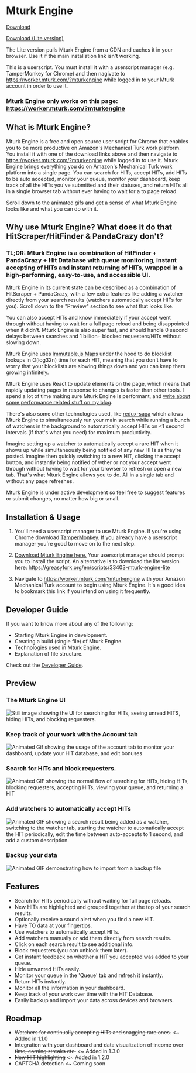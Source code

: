 # Mturk Engine

[Download](https://raw.githubusercontent.com/Anveio/mturk-engine/master/build/mturk-engine.latest.user.js)

[Download (Lite version)](https://greasyfork.org/en/scripts/33403-mturk-engine-lite)

The Lite version pulls Mturk Engine from a CDN and caches it in your browser. Use it if the main installation link isn't working.

This is a userscript. You must install it with a userscript manager (e.g. TamperMonkey for Chrome) and then nagivate to https://worker.mturk.com/?mturkengine while logged in to your Mturk account in order to use it.

### Mturk Engine only works on this page: https://worker.mturk.com/?mturkengine

## What is Mturk Engine?

Mturk Engine is a free and open source user script for Chrome that enables you to be more productive on Amazon's Mechanical Turk work platform. You install it with one of the download links above and then navigate to https://worker.mturk.com/?mturkengine while logged in to use it. Mturk Engine brings everything you do on Amazon's Mechanical Turk work platform into a single page. You can search for HITs, accept HITs, add HITs to be auto accepted, monitor your queue, monitor your dashboard, keep track of all the HITs you've submitted and their statuses, and return HITs all in a single browser tab without ever having to wait for a to page reload.

Scroll down to the animated gifs and get a sense of what Mturk Engine looks like and what you can do with it.

## Why use Mturk Engine? What does it do that HitScraper/HitFinder & PandaCrazy don't?

### TL;DR: Mturk Engine is a combination of HitFinder + PandaCrazy + Hit Database with queue monitoring, instant accepting of HITs and instant returning of HITs, wrapped in a high-performing, easy-to-use, and accessible UI.

Mturk Engine in its current state can be described as a combination of HitScraper + PandaCrazy, with a few extra features like adding a watcher directly from your search results (watchers automatically accept HITs for you). Scroll down to the "Preview" section to see what that looks like.

You can also accept HITs and know immediately if your accept went through without having to wait for a full page reload and being disappointed when it didn't. Mturk Engine is also super fast, and should handle 0 second delays between searches and 1 billion+ blocked requesters/HITs without slowing down. 

Mturk Engine uses [Immutable.js Maps](https://facebook.github.io/immutable-js/) under the hood to do blocklist lookups in O(log32n) time for each HIT, meaning that you don't have to worry that your blocklists are slowing things down and you can keep them growing infinitely. 

Mturk Engine uses React to update elements on the page, which means that rapidly updating pages in response to changes is faster than other tools. I spend a lot of time making sure Mturk Engine is performant, and [write about some performance related stuff on my blog](https://blog.shovonhasan.com/pattern-for-rendering-lists-of-connected-components-with-react-redux/).

There's also some other technologies used, like [redux-saga](https://github.com/redux-saga/redux-saga) which allows Mturk Engine to simultaneously run your main search while running a bunch of watchers in the background to automatically accept HITs on <1 second intervals (if that's what you need) for maximum productivity.

Imagine setting up a watcher to automatically accept a rare HIT when it shows up while simultaneously being notified of any new HITs as they're posted. Imagine then quickly switching to a new HIT, clicking the accept button, and instantly being notified of wther or not your accept went through without having to wait for your browser to refresh or open a new tab. That's what Mturk Engine allows you to do. All in a single tab and without any page refreshes.

Mturk Engine is under active development so feel free to suggest features or submit changes, no matter how big or small.

## Installation & Usage

1. You'll need a userscript manager to use Mturk Engine. If you're using Chrome download [TamperMonkey](https://chrome.google.com/webstore/detail/tampermonkey/dhdgffkkebhmkfjojejmpbldmpobfkfo?hl=en). If you already have a userscript manager you're good to move on to the next step.

2. [Download Mturk Engine here.](https://raw.githubusercontent.com/Anveio/mturk-engine/master/build/mturk-engine.latest.user.js) Your userscript manager should prompt you to install the script. An alternative is to download the lite version here: https://greasyfork.org/en/scripts/33403-mturk-engine-lite

4. Navigate to https://worker.mturk.com/?mturkengine with your Amazon Mechanical Turk account to begin using Mturk Engine. It's a good idea to bookmark this link if you intend on using it frequently.

## Developer Guide

If you want to know more about any of the following:

* Starting Mturk Engine in development.
* Creating a build (single file) of Mturk Engine.
* Technologies used in Mturk Engine.
* Explanation of file structure.

Check out the [Developer Guide](https://github.com/Anveio/mturk-engine/blob/master/DEVELOPERS.md).

## Preview

###

### The Mturk Engine UI
<img src="https://i.imgur.com/JE0M8RB.png" alt="Still image showing the UI for searching for HITs, seeing unread HITS, hiding HITs, and blocking requesters."/>

### Keep track of your work with the Account tab
<img src="https://i.imgur.com/q764FG0.gif" alt="Animated Gif showing the usage of the account tab to monitor your dashboard, update your HIT database, and edit bonuses"/>

 ### Search for HITs and block requesters.
<img src="https://i.imgur.com/Z5UEVbs.gif" alt="Animated GIF showing the normal flow of searching for HITs, hiding HITs, blocking requesters, accepting HITs, viewing your queue, and returning a HIT"/>

### Add watchers to automatically accept HITs

<img src="https://i.imgur.com/XRMcGtz.gif" alt="Animated GIF showing a search result being added as a watcher, switching to the watcher tab, starting the watcher to automatically accept the HIT periodically, edit the time between auto-accepts to 1 second, and add a custom description."/>

### Backup your data

<img src="https://i.imgur.com/HYR5MSJ.gif" alt="Animated GIF demonstrating how to import from a backup file" />

## Features

* Search for HITs periodically without waiting for full page reloads.
* New HITs are highlighted and grouped together at the top of your search results.
* Optionally receive a sound alert when you find a new HIT.
* Have TO data at your fingertips.
* Use watchers to automatically accept HITs.
* Add watchers manually or add them directly from search results.
* Click on each search result to see additional info.
* Block requesters (you can unblock them later).
* Get instant feedback on whether a HIT you accepted was added to your queue.
* Hide unwanted HITs easily.
* Monitor your queue in the 'Queue' tab and refresh it instantly.
* Return HITs instantly.
* Monitor all the information in your dashboard.
* Keep track of your work over time with the HIT Database.
* Easily backup and import your data across devices and browsers.

## Roadmap

* ~~Watchers for continually accepting HITs and snagging rare ones.~~ <~ Added in 1.1.0
* ~~Integration with your dashboard and data visualization of income over time, earning streaks etc.~~ <~ Added in 1.3.0
* ~~New HIT highlighting~~ <~ Added in 1.2.0
* CAPTCHA detection <~ Coming soon

